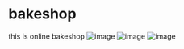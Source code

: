 # bakeshop
this is online bakeshop 
![image](https://user-images.githubusercontent.com/38360147/173220704-4b1d456d-a6dc-4560-a4ef-2778a4377bb1.png)
![image](https://user-images.githubusercontent.com/38360147/173220744-f7c7cbc2-3ca4-411d-b336-574246022d9a.png)
![image](https://user-images.githubusercontent.com/38360147/174762001-30f85a65-d4a7-4d40-b060-8db50a3d0432.png)


